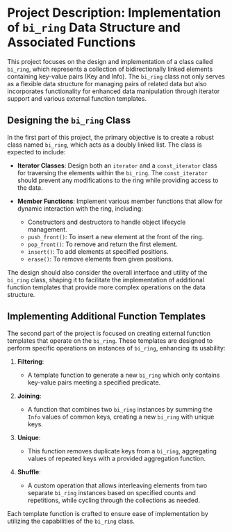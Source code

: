 # Project Description: Implementation of `bi_ring` Data Structure and Associated Functions

This project focuses on the design and implementation of a class called `bi_ring`, which represents a collection of bidirectionally linked elements containing key-value pairs (Key and Info). The `bi_ring` class not only serves as a flexible data structure for managing pairs of related data but also incorporates functionality for enhanced data manipulation through iterator support and various external function templates.

## Designing the `bi_ring` Class

In the first part of this project, the primary objective is to create a robust class named `bi_ring`, which acts as a doubly linked list. The class is expected to include:

- **Iterator Classes**: Design both an `iterator` and a `const_iterator` class for traversing the elements within the `bi_ring`. The `const_iterator` should prevent any modifications to the ring while providing access to the data.
  
- **Member Functions**: Implement various member functions that allow for dynamic interaction with the ring, including:
  - Constructors and destructors to handle object lifecycle management.
  - `push_front()`: To insert a new element at the front of the ring.
  - `pop_front()`: To remove and return the first element.
  - `insert()`: To add elements at specified positions.
  - `erase()`: To remove elements from given positions.

The design should also consider the overall interface and utility of the `bi_ring` class, shaping it to facilitate the implementation of additional function templates that provide more complex operations on the data structure.

## Implementing Additional Function Templates

The second part of the project is focused on creating external function templates that operate on the `bi_ring`. These templates are designed to perform specific operations on instances of `bi_ring`, enhancing its usability:

1. **Filtering**: 
   - A template function to generate a new `bi_ring` which only contains key-value pairs meeting a specified predicate.

2. **Joining**: 
   - A function that combines two `bi_ring` instances by summing the `Info` values of common keys, creating a new `bi_ring` with unique keys.

3. **Unique**: 
   - This function removes duplicate keys from a `bi_ring`, aggregating values of repeated keys with a provided aggregation function.

4. **Shuffle**: 
   - A custom operation that allows interleaving elements from two separate `bi_ring` instances based on specified counts and repetitions, while cycling through the collections as needed.

Each template function is crafted to ensure ease of implementation by utilizing the capabilities of the `bi_ring` class.
